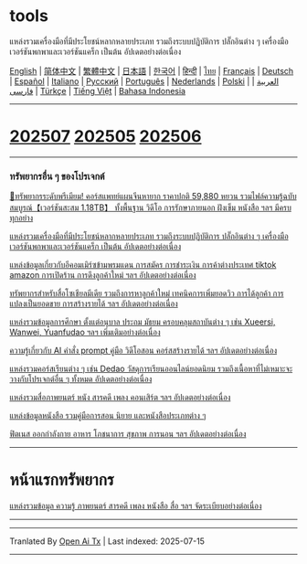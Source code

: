 # tools
แหล่งรวมเครื่องมือที่มีประโยชน์หลากหลายประเภท รวมถึงระบบปฏิบัติการ ปลั๊กอินต่าง ๆ เครื่องมือเวอร์ชันพกพาและเวอร์ชันแคร็ก เป็นต้น อัปเดตอย่างต่อเนื่อง

[English](https://openaitx.github.io/view.html?user=mswnlz&project=tools&lang=en) | [简体中文](https://openaitx.github.io/view.html?user=mswnlz&project=tools&lang=zh-CN) | [繁體中文](https://openaitx.github.io/view.html?user=mswnlz&project=tools&lang=zh-TW) | [日本語](https://openaitx.github.io/view.html?user=mswnlz&project=tools&lang=ja) | [한국어](https://openaitx.github.io/view.html?user=mswnlz&project=tools&lang=ko) | [हिन्दी](https://openaitx.github.io/view.html?user=mswnlz&project=tools&lang=hi) | [ไทย](https://openaitx.github.io/view.html?user=mswnlz&project=tools&lang=th) | [Français](https://openaitx.github.io/view.html?user=mswnlz&project=tools&lang=fr) | [Deutsch](https://openaitx.github.io/view.html?user=mswnlz&project=tools&lang=de) | [Español](https://openaitx.github.io/view.html?user=mswnlz&project=tools&lang=es) | [Italiano](https://openaitx.github.io/view.html?user=mswnlz&project=tools&lang=it) | [Русский](https://openaitx.github.io/view.html?user=mswnlz&project=tools&lang=ru) | [Português](https://openaitx.github.io/view.html?user=mswnlz&project=tools&lang=pt) | [Nederlands](https://openaitx.github.io/view.html?user=mswnlz&project=tools&lang=nl) | [Polski](https://openaitx.github.io/view.html?user=mswnlz&project=tools&lang=pl) | [العربية](https://openaitx.github.io/view.html?user=mswnlz&project=tools&lang=ar) | [فارسی](https://openaitx.github.io/view.html?user=mswnlz&project=tools&lang=fa) | [Türkçe](https://openaitx.github.io/view.html?user=mswnlz&project=tools&lang=tr) | [Tiếng Việt](https://openaitx.github.io/view.html?user=mswnlz&project=tools&lang=vi) | [Bahasa Indonesia](https://openaitx.github.io/view.html?user=mswnlz&project=tools&lang=id)



---------------
# [202507](https://raw.githubusercontent.com/mswnlz/tools/main/202507.md) [202505](https://raw.githubusercontent.com/mswnlz/tools/main/202505.md) [202506](https://raw.githubusercontent.com/mswnlz/tools/main/202506.md)



---------------
### ทรัพยากรอื่น ๆ ของโปรเจกต์

[🎁ทรัพยากรระดับพรีเมียม! คอร์สแพทย์แผนจีนหายาก ราคาปกติ 59,880 หยวน รวมไฟล์ความรู้ฉบับสมบูรณ์【เวอร์ชันสะสม 1.18TB】 ทั้งพื้นฐาน วิดีโอ การรักษาภายนอก ฝังเข็ม หนังสือ ฯลฯ มีครบทุกอย่าง](https://github.com/mswnlz/chinese-traditional)

[แหล่งรวมเครื่องมือที่มีประโยชน์หลากหลายประเภท รวมถึงระบบปฏิบัติการ ปลั๊กอินต่าง ๆ เครื่องมือเวอร์ชันพกพาและเวอร์ชันแคร็ก เป็นต้น อัปเดตอย่างต่อเนื่อง](https://github.com/mswnlz/tools)


[แหล่งข้อมูลเกี่ยวกับอีคอมเมิร์ซข้ามพรมแดน การสมัคร การชำระเงิน การค้าต่างประเทศ tiktok amazon การเปิดร้าน การดึงลูกค้าใหม่ ฯลฯ อัปเดตอย่างต่อเนื่อง](https://github.com/mswnlz/cross-border)

[ทรัพยากรสำหรับสื่อโซเชียลมีเดีย รวมถึงการหาลูกค้าใหม่ เทคนิคการเพิ่มยอดวิว การได้ลูกค้า การแปลงเป็นยอดขาย การสร้างรายได้ ฯลฯ อัปเดตอย่างต่อเนื่อง](https://github.com/mswnlz/self-media)

[ แหล่งรวมข้อมูลการศึกษา ตั้งแต่อนุบาล ประถม มัธยม ครอบคลุมสถาบันต่าง ๆ เช่น Xueersi, Wanwei, Yuanfudao ฯลฯ เพิ่มเติมอย่างต่อเนื่อง](https://github.com/mswnlz/edu-knowlege)

[ความรู้เกี่ยวกับ AI คำสั่ง prompt คู่มือ วิดีโอสอน คอร์สสร้างรายได้ ฯลฯ อัปเดตอย่างต่อเนื่อง](https://github.com/mswnlz/AIknowledge)

[แหล่งรวมคอร์สเรียนต่าง ๆ เช่น Dedao วัสดุการเรียนออนไลน์ยอดนิยม รวมถึงเนื้อหาที่ไม่เหมาะจะวางกับโปรเจกต์อื่น ๆ ทั้งหมด อัปเดตอย่างต่อเนื่อง](https://github.com/mswnlz/curriculum)

[แหล่งรวมสื่อภาพยนตร์ หนัง สารคดี เพลง คอนเสิร์ต ฯลฯ อัปเดตอย่างต่อเนื่อง](https://github.com/mswnlz/movies)

[แหล่งข้อมูลหนังสือ รวมคู่มือการสอน นิยาย และหนังสือประเภทต่าง ๆ](https://github.com/mswnlz/book)


[ฟิตเนส ออกกำลังกาย อาหาร โภชนาการ สุขภาพ การนอน ฯลฯ อัปเดตอย่างต่อเนื่อง](https://github.com/mswnlz/healthy)


---------------

# หน้าแรกทรัพยากร
[แหล่งรวมข้อมูล ความรู้ ภาพยนตร์ สารคดี เพลง หนังสือ สื่อ ฯลฯ จัดระเบียบอย่างต่อเนื่อง](https://github.com/mswnlz)

---------------


---

Tranlated By [Open Ai Tx](https://github.com/OpenAiTx/OpenAiTx) | Last indexed: 2025-07-15

---